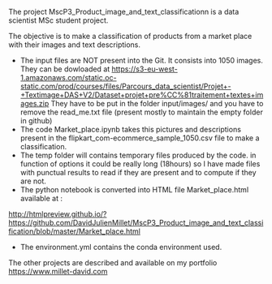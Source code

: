 The project MscP3_Product_image_and_text_classificationn is a data scientist MSc student project.

The objective is to make a classification of products from a market place with their images and text descriptions.

 - The input files are NOT present into the Git. It consists into 1050 images. They can be dowloaded at
 https://s3-eu-west-1.amazonaws.com/static.oc-static.com/prod/courses/files/Parcours_data_scientist/Projet+-+Textimage+DAS+V2/Dataset+projet+pre%CC%81traitement+textes+images.zip 
 They have to be put in the folder input/images/ and you have to remove the read_me.txt file (present mostly to maintain the empty folder in github)
 - The code Market_place.ipynb takes this pictures and descriptions present in the flipkart_com-ecommerce_sample_1050.csv file to make a classification.
 - The temp folder will contains temporary  files produced by the code. in function of options it could be really long (18hours) so I have made files with punctual results to read if they are present and to compute if they are not. 
 - The python notebook is converted into HTML file Market_place.html available at :

http://htmlpreview.github.io/?https://github.com/DavidJulienMillet/MscP3_Product_image_and_text_classification/blob/master/Market_place.html

 - The environment.yml contains the conda environment used.

The other projects are described and available on my portfolio https://www.millet-david.com
